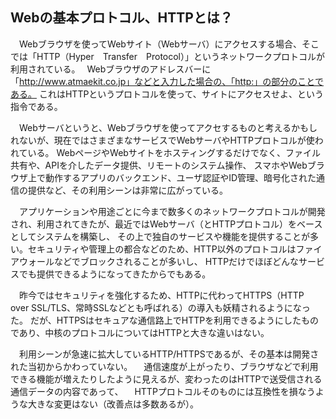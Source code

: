 ## Webの基本プロトコル、HTTPとは？
　Webブラウザを使ってWebサイト（Webサーバ）にアクセスする場合、そこでは「HTTP（Hyper　Transfer　Protocol）」というネットワークプロトコルが利用されている。　
 Webブラウザのアドレスバーに「http://www.atmaekit.co.jp」などと入力した場合の、「http:」の部分のことである。
 これはHTTPというプロトコルを使って、サイトにアクセスせよ、という指令である。

　Webサーバというと、Webブラウザを使ってアクセするものと考えるかもしれないが、現在ではさまざまなサービスでWebサーバやHTTPプロトコルが使われている。
 WebページやWebサイトをホスティングするだけでなく、ファイル共有や、APIを介したデータ提供、リモートのシステム操作、
 スマホやWebブラウザ上で動作するアプリのバックエンド、ユーザ認証やID管理、暗号化された通信の提供など、その利用シーンは非常に広がっている。

　アプリケーションや用途ごとに今まで数多くのネットワークプロトコルが開発され、利用されてきたが、最近ではWebサーバ（とHTTPプロトコル）をベースとしてシステムを構築し、
 その上で独自のサービスや機能を提供することが多い。セキュリティや管理上の都合などのため、HTTP以外のプロトコルはファイアウォールなどでブロックされることが多いし、
 HTTPだけでほぼどんなサービスでも提供できるようになってきたからでもある。
 
　昨今ではセキュリティを強化するため、HTTPに代わってHTTPS（HTTP　over SSL/TLS、常時SSLなどとも呼ばれる）の導入も妖精されるようになった。
 だが、HTTPSはセキュアな通信路上でHTTPを利用できるようにしたものであり、中核のプロトコルについてはHTTPと大きな違いはない。
 
　利用シーンが急速に拡大しているHTTP/HTTPSであるが、その基本は開発された当初からかわっていない。
 　通信速度が上がったり、ブラウザなどで利用できる機能が増えたりしたように見えるが、変わったのはHTTPで送受信される通信データの内容であって、
 　HTTPプロトコルそのものには互換性を損なうような大きな変更はない（改善点は多数あるが）。
 
